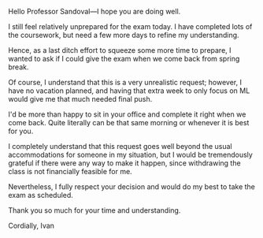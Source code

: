 Hello Professor Sandoval—I hope you are doing well.

I still feel relatively unprepared for the exam today. I have completed lots of the coursework, but need a few more days to refine my understanding.

Hence, as a last ditch effort to squeeze some more time to prepare, I wanted to ask if I could give the exam when we come back from spring break.

Of course, I understand that this is a very unrealistic request; however, I have no vacation planned, and having that extra week to only focus on ML would give me that much needed final push. 

I'd be more than happy to sit in your office and complete it right when we come back. Quite literally can be that same morning or whenever it is best for you.

I completely understand that this request goes well beyond the usual accommodations for someone in my situation, but I would be tremendously grateful if there were any way to make it happen, since withdrawing the class is not financially feasible for me. 

Nevertheless, I fully respect your decision and would do my best to take the exam as scheduled.

Thank you so much for your time and understanding.

Cordially,
Ivan
